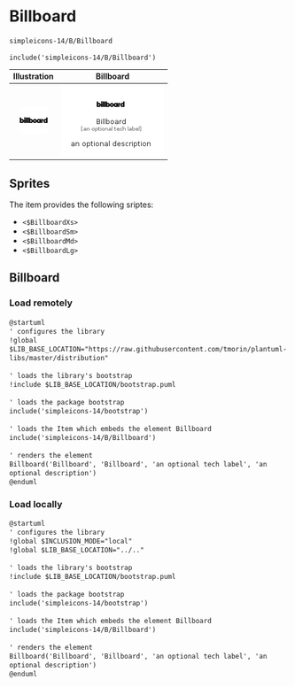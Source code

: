 # Billboard


```text
simpleicons-14/B/Billboard
```

```text
include('simpleicons-14/B/Billboard')
```



| Illustration | Billboard |
| :---: | :---: |
| ![illustration for Illustration](../../simpleicons-14/B/Billboard.png) | ![illustration for Billboard](../../simpleicons-14/B/Billboard.Local.png) |



## Sprites
The item provides the following sriptes:

- `<$BillboardXs>`
- `<$BillboardSm>`
- `<$BillboardMd>`
- `<$BillboardLg>`





## Billboard

### Load remotely
```plantuml
@startuml
' configures the library
!global $LIB_BASE_LOCATION="https://raw.githubusercontent.com/tmorin/plantuml-libs/master/distribution"

' loads the library's bootstrap
!include $LIB_BASE_LOCATION/bootstrap.puml

' loads the package bootstrap
include('simpleicons-14/bootstrap')

' loads the Item which embeds the element Billboard
include('simpleicons-14/B/Billboard')

' renders the element
Billboard('Billboard', 'Billboard', 'an optional tech label', 'an optional description')
@enduml
```

### Load locally
```plantuml
@startuml
' configures the library
!global $INCLUSION_MODE="local"
!global $LIB_BASE_LOCATION="../.."

' loads the library's bootstrap
!include $LIB_BASE_LOCATION/bootstrap.puml

' loads the package bootstrap
include('simpleicons-14/bootstrap')

' loads the Item which embeds the element Billboard
include('simpleicons-14/B/Billboard')

' renders the element
Billboard('Billboard', 'Billboard', 'an optional tech label', 'an optional description')
@enduml
```

